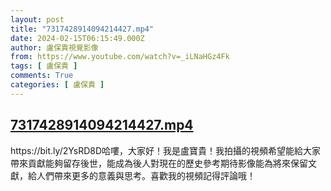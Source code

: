 ```yaml
---
layout: post
title: "7317428914094214427.mp4"
date: 2024-02-15T06:15:49.000Z
author: 盧保貴視覺影像
from: https://www.youtube.com/watch?v=_iLNaHGz4Fk
tags: [ 盧保貴 ]
comments: True
categories: [ 盧保貴 ]
---
```

<!--1707977749000-->
[7317428914094214427.mp4](https://www.youtube.com/watch?v=_iLNaHGz4Fk)
------

<div>
https://bit.ly/2YsRD8D哈嘍，大家好！我是盧寶貴！我拍攝的視頻希望能給大家帶來貢獻能夠留存後世，能成為後人對現在的歷史參考期待影像能為將來保留文獻，給人們帶來更多的意義與思考。喜歡我的視頻記得評論哦！
</div>
